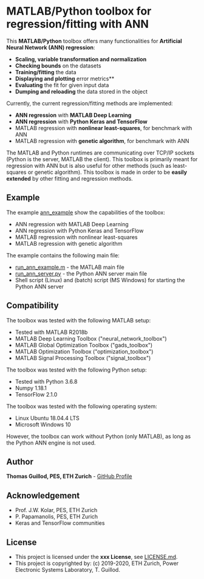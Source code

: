 # MATLAB/Python toolbox for regression/fitting with ANN

This **MATLAB/Python** toolbox offers many functionalities for **Artificial Neural Network (ANN) regression**:
* **Scaling, variable transformation and normalization**
* **Checking bounds** on the datasets
* **Training/fitting** the data
* **Displaying and plotting** error metrics**
* **Evaluating** the fit for given input data
* **Dumping and reloading** the data stored in the object

Currently, the current regression/fitting methods are implemented:
* **ANN regression** with **MATLAB Deep Learning**
* **ANN regression** with **Python Keras and TensorFlow**
* MATLAB regression with **nonlinear least-squares**, for benchmark with ANN
* MATLAB regression with **genetic algorithm**, for benchmark with ANN

The MATLAB and Python runtimes are communicating over TCP/IP sockets (Python is the server, MATLAB the client).
This toolbox is primarily meant for regression with ANN but is also useful for other methods (such as least-squares or genetic algorithm).
This toolbox is made in order to be **easily extended** by other fitting and regression methods.

## Example

The example [ann_example](ann_example) show the capabilities of the toolbox:
* ANN regression with MATLAB Deep Learning
* ANN regression with Python Keras and TensorFlow
* MATLAB regression with nonlinear least-squares
* MATLAB regression with genetic algorithm

The example contains the following main file:
* [run_ann_example.m](ann_example/run_ann_example.m) - the MATLAB main file
* [run_ann_server.py](ann_example/run_ann_server.py) - the Python ANN server main file
* Shell script (Linux) and (batch) script (MS Windows) for starting the Python ANN server

## Compatibility

The toolbox was tested with the following MATLAB setup:
* Tested with MATLAB R2018b
* MATLAB Deep Learning Toolbox ("neural_network_toolbox")
* MATLAB Global Optimization Toolbox ("gads_toolbox")
* MATLAB Optimization Toolbox ("optimization_toolbox")
* MATLAB Signal Processing Toolbox ("signal_toolbox")

The toolbox was tested with the following Python setup:
* Tested with Python 3.6.8
* Numpy 1.18.1
* TensorFlow 2.1.0

The toolbox was tested with the following operating system:
* Linux Ubuntu 18.04.4 LTS
* Microsoft Windows 10

However, the toolbox can work without Python (only MATLAB), as long as the Python ANN engine is not used.

## Author

**Thomas Guillod, PES, ETH Zurich** - [GitHub Profile](https://github.com/otvam)

## Acknowledgement

* Prof. J.W. Kolar, PES, ETH Zurich
* P. Papamanolis, PES, ETH Zurich
* Keras and TensorFlow communities

## License

* This project is licensed under the **xxx License**, see [LICENSE.md](LICENSE.md).
* This project is copyrighted by: (c) 2019-2020, ETH Zurich, Power Electronic Systems Laboratory, T. Guillod.
